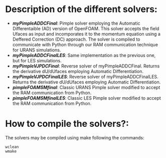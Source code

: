 # Description of the different solvers:
  - ***myPimpleADDCFinal***: Pimple solver employing the Automatic Differentaible (AD) version of OpenFOAM. This solver accepts the field Ufaces as input and incomporates it to the momentum equation using a Deffered Correction (DC) approach. The solver is compiled to communicate with Python through our RAM communication technique for URANS simulations.
  - ***myPimpleADDCFinalLES***: Same implementation as the previous one, but for LES simulations.
  - ***myPimpleVJPDCFinal***: Reverse solver of myPimpleADDCFinal. Returns the derivative dU/dUfaces employing Automatic Differentiation.
  - ***myPimpleVJPDCFinalLES***: Reverse solver of myPimpleADDCFinalLES. Returns the derivative dU/dUfaces employing Automatic Differentiation.
  - ***pimpleFOAMSMfinal***: Classic URANS Pimple solver modified to accept the RAM communication from Python.
  - ***pimpleFOAMSMfinalLES***: Classic LES Pimple solver modified to accept the RAM communication from Python.

# How to compile the solvers?:
The solvers may be compiled using make following the commands:
```
wclean
wmake
```
